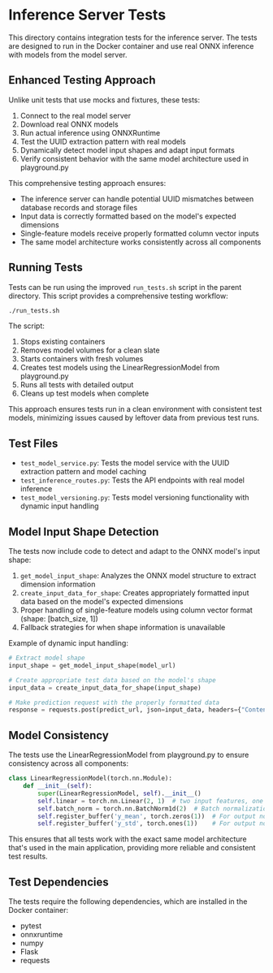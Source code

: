 # Inference Server Tests

This directory contains integration tests for the inference server. The tests are designed to run in the Docker container and use real ONNX inference with models from the model server.

## Enhanced Testing Approach

Unlike unit tests that use mocks and fixtures, these tests:

1. Connect to the real model server
2. Download real ONNX models
3. Run actual inference using ONNXRuntime
4. Test the UUID extraction pattern with real models
5. Dynamically detect model input shapes and adapt input formats
6. Verify consistent behavior with the same model architecture used in playground.py

This comprehensive testing approach ensures:
- The inference server can handle potential UUID mismatches between database records and storage files
- Input data is correctly formatted based on the model's expected dimensions
- Single-feature models receive properly formatted column vector inputs
- The same model architecture works consistently across all components

## Running Tests

Tests can be run using the improved `run_tests.sh` script in the parent directory. This script provides a comprehensive testing workflow:

```bash
./run_tests.sh
```

The script:

1. Stops existing containers
2. Removes model volumes for a clean slate
3. Starts containers with fresh volumes
4. Creates test models using the LinearRegressionModel from playground.py
5. Runs all tests with detailed output
6. Cleans up test models when complete

This approach ensures tests run in a clean environment with consistent test models, minimizing issues caused by leftover data from previous test runs.

## Test Files

- `test_model_service.py`: Tests the model service with the UUID extraction pattern and model caching
- `test_inference_routes.py`: Tests the API endpoints with real model inference
- `test_model_versioning.py`: Tests model versioning functionality with dynamic input handling

## Model Input Shape Detection

The tests now include code to detect and adapt to the ONNX model's input shape:

1. `get_model_input_shape`: Analyzes the ONNX model structure to extract dimension information
2. `create_input_data_for_shape`: Creates appropriately formatted input data based on the model's expected dimensions
3. Proper handling of single-feature models using column vector format (shape: [batch_size, 1])
4. Fallback strategies for when shape information is unavailable

Example of dynamic input handling:
```python
# Extract model shape
input_shape = get_model_input_shape(model_url)

# Create appropriate test data based on the model's shape
input_data = create_input_data_for_shape(input_shape)

# Make prediction request with the properly formatted data
response = requests.post(predict_url, json=input_data, headers={"Content-Type": "application/json"})
```

## Model Consistency

The tests use the LinearRegressionModel from playground.py to ensure consistency across all components:

```python
class LinearRegressionModel(torch.nn.Module):
    def __init__(self):
        super(LinearRegressionModel, self).__init__()
        self.linear = torch.nn.Linear(2, 1)  # two input features, one output feature
        self.batch_norm = torch.nn.BatchNorm1d(2)  # Batch normalization for input features
        self.register_buffer('y_mean', torch.zeros(1))  # For output normalization
        self.register_buffer('y_std', torch.ones(1))    # For output normalization
```

This ensures that all tests work with the exact same model architecture that's used in the main application, providing more reliable and consistent test results.

## Test Dependencies

The tests require the following dependencies, which are installed in the Docker container:

- pytest
- onnxruntime
- numpy
- Flask
- requests
